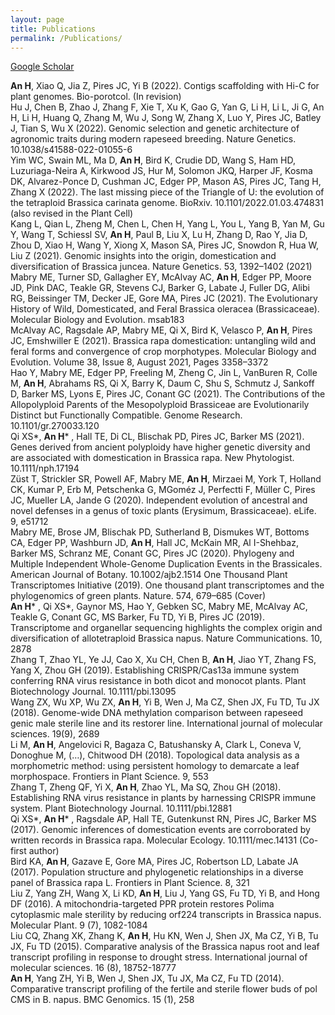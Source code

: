 ```yaml
---
layout: page
title: Publications
permalink: /Publications/
---
```


[Google Scholar](https://scholar.google.com/citations?user=-hlqhd0AAAAJ&hl=en)   

__An H__, Xiao Q, Jia Z, Pires JC, Yi B (2022). Contigs scaffolding with Hi-C for plant genomes. Bio-porotcol. (In revision)    
Hu J, Chen B, Zhao J, Zhang F, Xie T, Xu K, Gao G, Yan G, Li H, Li L, Ji G, An H, Li H, Huang Q, Zhang M, Wu J, Song W, Zhang X, Luo Y, Pires JC, Batley J, Tian S, Wu X (2022). Genomic selection and genetic architecture of agronomic traits during modern rapeseed breeding. Nature Genetics. 10.1038/s41588-022-01055-6    
Yim WC, Swain ML, Ma D, __An H__, Bird K, Crudie DD, Wang S, Ham HD, Luzuriaga-Neira A, Kirkwood JS, Hur M, Solomon JKQ, Harper JF, Kosma DK, Alvarez-Ponce D, Cushman JC, Edger PP, Mason AS, Pires JC, Tang H, Zhang X (2022). The last missing piece of the Triangle of U: the evolution of the tetraploid Brassica carinata genome. BioRxiv. 10.1101/2022.01.03.474831 (also revised in the Plant Cell)    
Kang L, Qian L, Zheng M, Chen L, Chen H, Yang L, You L, Yang B, Yan M, Gu Y, Wang T, Schiessl SV, __An H__, Paul B, Liu X, Lu H, Zhang D, Rao Y, Jia D, Zhou D, Xiao H, Wang Y, Xiong X, Mason SA, Pires JC, Snowdon R, Hua W, Liu Z (2021). Genomic insights into the origin, domestication and diversification of Brassica juncea. Nature Genetics. 53, 1392–1402 (2021)    
Mabry ME, Turner SD, Gallagher EY, McAlvay AC, __An H__, Edger PP, Moore JD, Pink DAC, Teakle GR, Stevens CJ, Barker G, Labate J, Fuller DG, Alibi RG, Beissinger TM, Decker JE, Gore MA, Pires JC (2021). The Evolutionary History of Wild, Domesticated, and Feral Brassica oleracea (Brassicaceae). Molecular Biology and Evolution. msab183    
McAlvay AC, Ragsdale AP, Mabry ME, Qi X, Bird K, Velasco P, __An H__, Pires JC, Emshwiller E (2021). Brassica rapa domestication: untangling wild and feral forms and convergence of crop morphotypes. Molecular Biology and Evolution. Volume 38, Issue 8, August 2021, Pages 3358–3372   
Hao Y, Mabry ME, Edger PP, Freeling M, Zheng C, Jin L, VanBuren R, Colle M, __An H__, Abrahams RS, Qi X, Barry K, Daum C, Shu S, Schmutz J, Sankoff D, Barker MS, Lyons E, Pires JC, Conant GC (2021). The Contributions of the Allopolyploid Parents of the Mesopolyploid Brassiceae are Evolutionarily Distinct but Functionally Compatible. Genome Research. 10.1101/gr.270033.120   
Qi XS*, __An H__* , Hall TE, Di CL, Blischak PD, Pires JC, Barker MS (2021). Genes derived from ancient polyploidy have higher genetic diversity and are associated with domestication in Brassica rapa. New Phytologist. 10.1111/nph.17194   
Züst T, Strickler SR, Powell AF, Mabry ME, __An H__, Mirzaei M, York T, Holland CK, Kumar P, Erb M, Petschenka G, MGoméz J, Perfectti F, Müller C, Pires JC, Mueller LA, Jande G (2020). Independent evolution of ancestral and novel defenses in a genus of toxic plants (Erysimum, Brassicaceae). eLife. 9, e51712   
Mabry ME, Brose JM, Blischak PD, Sutherland B, Dismukes WT, Bottoms CA, Edger PP, Washburn JD, __An H__, Hall JC, McKain MR, Al I-Shehbaz, Barker MS, Schranz ME, Conant GC, Pires JC (2020). Phylogeny and Multiple Independent Whole-Genome Duplication Events in the Brassicales. American Journal of Botany. 10.1002/ajb2.1514
One Thousand Plant Transcriptomes Initiative (2019). One thousand plant transcriptomes and the phylogenomics of green plants. Nature. 574, 679–685 (Cover)   
__An H__* , Qi XS*, Gaynor MS, Hao Y, Gebken SC, Mabry ME, McAlvay AC, Teakle G, Conant GC, MS Barker, Fu TD, Yi B, Pires JC (2019). Transcriptome and organellar sequencing highlights the complex origin and diversification of allotetraploid Brassica napus. Nature Communications. 10, 2878   
Zhang T, Zhao YL, Ye JJ, Cao X, Xu CH, Chen B, __An H__, Jiao YT, Zhang FS, Yang X, Zhou GH (2019). Establishing CRISPR/Cas13a immune system conferring RNA virus resistance in both dicot and monocot plants. Plant Biotechnology Journal. 10.1111/pbi.13095   
Wang ZX, Wu XP, Wu ZX, __An H__, Yi B, Wen J, Ma CZ, Shen JX, Fu TD, Tu JX (2018). Genome-wide DNA methylation comparison between rapeseed genic male sterile line and its restorer line. International journal of molecular sciences. 19(9), 2689   
Li M, __An H__, Angelovici R, Bagaza C, Batushansky A, Clark L, Coneva V, Donoghue M, (…), Chitwood DH (2018). Topological data analysis as a morphometric method: using persistent homology to demarcate a leaf morphospace. Frontiers in Plant Science. 9, 553   
Zhang T, Zheng QF, Yi X, __An H__, Zhao YL, Ma SQ, Zhou GH (2018). Establishing RNA virus resistance in plants by harnessing CRISPR immune system. Plant Biotechnology Journal. 10.1111/pbi.12881   
Qi XS*, __An H__* , Ragsdale AP, Hall TE, Gutenkunst RN, Pires JC, Barker MS (2017). Genomic inferences of domestication events are corroborated by written records in Brassica rapa. Molecular Ecology. 10.1111/mec.14131 (Co-first author)   
Bird KA, __An H__, Gazave E, Gore MA, Pires JC, Robertson LD, Labate JA (2017). Population structure and phylogenetic relationships in a diverse panel of Brassica rapa L. Frontiers in Plant Science. 8, 321   
Liu Z, Yang ZH, Wang X, Li KD, __An H__, Liu J, Yang GS, Fu TD, Yi B, and Hong DF (2016). A mitochondria-targeted PPR protein restores Polima cytoplasmic male sterility by reducing orf224 transcripts in Brassica napus. Molecular Plant. 9 (7), 1082-1084   
Liu CQ, Zhang XK, Zhang K, __An H__, Hu KN, Wen J, Shen JX, Ma CZ, Yi B, Tu JX, Fu TD (2015). Comparative analysis of the Brassica napus root and leaf transcript profiling in response to drought stress. International journal of molecular sciences. 16 (8), 18752-18777   
__An H__, Yang ZH, Yi B, Wen J, Shen JX, Tu JX, Ma CZ, Fu TD (2014). Comparative transcript profiling of the fertile and sterile flower buds of pol CMS in B. napus. BMC Genomics. 15 (1), 258
